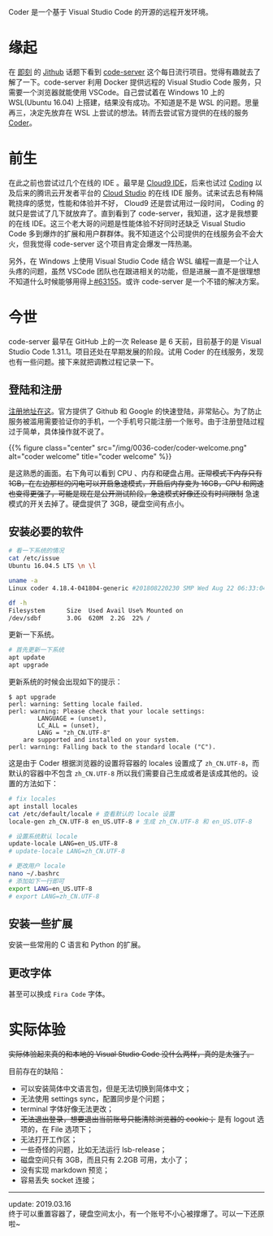 Coder 是一个基于 Visual Studio Code 的开源的远程开发环境。
<!--more-->
# 缘起  
在 [即刻](https://web.okjike.com/) 的 [Jithub](https://web.okjike.com/topic/55e02198dcef9f0e00d7b3c3/official) 话题下看到 [code-server](https://github.com/codercom/code-server) 这个每日流行项目。觉得有趣就去了解了一下。code-server 利用 Docker 提供远程的 Visual Studio Code 服务，只需要一个浏览器就能使用 VSCode。自己尝试着在 Windows 10 上的 WSL(Ubuntu 16.04) 上搭建，结果没有成功。不知道是不是 WSL 的问题。思量再三，决定先放弃在 WSL 上尝试的想法。转而去尝试官方提供的在线的服务 [Coder](https://coder.com/signup)。  

# 前生  
在此之前也尝试过几个在线的 IDE 。最早是 [Cloud9 IDE](https://c9.io/login)，后来也试过 [Coding](https://coding.net/) 以及后来的腾讯云开发者平台的 [Cloud Studio](https://studio.dev.tencent.com/) 的在线 IDE 服务。试来试去总有种隔靴挠痒的感觉，性能和体验并不好， Cloud9 还是尝试用过一段时间， Coding 的就只是尝试了几下就放弃了。直到看到了 code-server，我知道，这才是我想要的在线 IDE。这三个老大哥的问题是性能体验不好同时还缺乏 Visual Studio Code 多到爆炸的扩展和用户群群体。我不知道这个公司提供的在线服务会不会大火，但我觉得 code-server 这个项目肯定会爆发一阵热潮。  

另外，在 Windows 上使用 Visual Studio Code 结合 WSL 编程一直是一个让人头疼的问题，虽然 VSCode 团队也在跟进相关的功能，但是进展一直不是很理想不知道什么时候能够用得上[#63155](https://github.com/Microsoft/vscode/issues/63155)。或许 code-server 是一个不错的解决方案。

# 今世  
code-server 最早在 GitHub 上的一次 Release 是 6 天前，目前基于的是 Visual Studio Code 1.31.1。项目还处在早期发展的阶段。试用 Coder 的在线服务，发现也有一些问题。接下来就把调教过程记录一下。

## 登陆和注册  
[注册地址在这](https://coder.com/signup)。官方提供了 Github 和 Google 的快速登陆，非常贴心。为了防止服务被滥用需要验证你的手机，一个手机号只能注册一个账号。由于注册登陆过程过于简单，具体操作就不说了。  

{{% figure class="center" src="/img/0036-coder/coder-welcome.png" alt="coder welcome" title="coder welcome" %}}

是这熟悉的画面。右下角可以看到 CPU 、内存和硬盘占用。~~正常模式下内存只有 1GB，在左边那栏的闪电可以开启急速模式，开启后内存变为 16GB，CPU 和网速也变得更强了，可能是现在是公开测试阶段，急速模式好像还没有时间限制~~ 急速模式的开关去掉了。硬盘提供了 3GB，硬盘空间有点小。

## 安装必要的软件  

``` bash
# 看一下系统的情况 
cat /etc/issue
Ubuntu 16.04.5 LTS \n \l

uname -a
Linux coder 4.18.4-041804-generic #201808220230 SMP Wed Aug 22 06:33:04 UTC 2018 x86_64 x86_64 x86_64 GNU/Linux

df -h
Filesystem      Size  Used Avail Use% Mounted on
/dev/sdbf       3.0G  620M  2.2G  22% /
```

更新一下系统。
``` bash
# 首先更新一下系统
apt update
apt upgrade
```
更新系统的时候会出现如下的提示：
``` shell
$ apt upgrade
perl: warning: Setting locale failed.
perl: warning: Please check that your locale settings:
        LANGUAGE = (unset),
        LC_ALL = (unset),
        LANG = "zh_CN.UTF-8"
    are supported and installed on your system.
perl: warning: Falling back to the standard locale ("C").
```
这是由于 Coder 根据浏览器的设置将容器的 locales 设置成了 `zh_CN.UTF-8`，而默认的容器中不包含 `zh_CN.UTF-8` 所以我们需要自己生成或者是该成其他的。设置的方法如下：
``` bash
# fix locales
apt install locales
cat /etc/default/locale # 查看默认的 locale 设置
locale-gen zh_CN.UTF-8 en_US.UTF-8 # 生成 zh_CN.UTF-8 和 en_US.UTF-8

# 设置系统默认 locale
update-locale LANG=en_US.UTF-8
# update-locale LANG=zh_CN.UTF-8

# 更改用户 locale
nano ~/.bashrc
# 添加如下一行即可
export LANG=en_US.UTF-8
# export LANG=zh_CN.UTF-8
```

## 安装一些扩展  

安装一些常用的 C 语言和 Python 的扩展。

## 更改字体

甚至可以换成 `Fira Code` 字体。

# 实际体验  

~~实际体验起来真的和本地的 Visual Studio Code 没什么两样，真的是太强了。~~

目前存在的缺陷：  
- 可以安装简体中文语言包，但是无法切换到简体中文；  
- 无法使用 settings sync，配置同步是个问题；  
- terminal 字体好像无法更改；  
- ~~无法退出登录，想要退出当前账号只能清除浏览器的 cookie；~~ 是有 logout 选项的，在 File 选项下；  
- 无法打开工作区；  
- 一些奇怪的问题，比如无法运行 lsb-release；  
- 磁盘空间只有 3GB，而且只有 2.2GB 可用，太小了；  
- 没有实现 markdown 预览；  
- 容易丢失 socket 连接；  

------  
update: 2019.03.16  
终于可以重置容器了，硬盘空间太小，有一个账号不小心被撑爆了。可以一下还原啦~  



